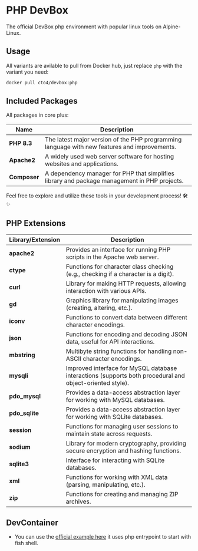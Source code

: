 # PHP DevBox

The official DevBox php environment with popular linux tools on Alpine-Linux.

## Usage

All variants are avilable to pull from Docker hub, just replace `php` with the variant you need:

```bash
docker pull cto4/devbox:php
```

## Included Packages

All packages in core plus:

| **Name**     | **Description**                                                                              |
| ------------ | -------------------------------------------------------------------------------------------- |
| **PHP 8.3**  | The latest major version of the PHP programming language with new features and improvements. |
| **Apache2**  | A widely used web server software for hosting websites and applications.                     |
| **Composer** | A dependency manager for PHP that simplifies library and package management in PHP projects. |

Feel free to explore and utilize these tools in your development process! 🛠️✨

## PHP Extensions

| **Library/Extension** | **Description**                                                                                          |
| --------------------- | -------------------------------------------------------------------------------------------------------- |
| **apache2**           | Provides an interface for running PHP scripts in the Apache web server.                                  |
| **ctype**             | Functions for character class checking (e.g., checking if a character is a digit).                       |
| **curl**              | Library for making HTTP requests, allowing interaction with various APIs.                                |
| **gd**                | Graphics library for manipulating images (creating, altering, etc.).                                     |
| **iconv**             | Functions to convert data between different character encodings.                                         |
| **json**              | Functions for encoding and decoding JSON data, useful for API interactions.                              |
| **mbstring**          | Multibyte string functions for handling non-ASCII character encodings.                                   |
| **mysqli**            | Improved interface for MySQL database interactions (supports both procedural and object-oriented style). |
| **pdo_mysql**         | Provides a data-access abstraction layer for working with MySQL databases.                               |
| **pdo_sqlite**        | Provides a data-access abstraction layer for working with SQLite databases.                              |
| **session**           | Functions for managing user sessions to maintain state across requests.                                  |
| **sodium**            | Library for modern cryptography, providing secure encryption and hashing functions.                      |
| **sqlite3**           | Interface for interacting with SQLite databases.                                                         |
| **xml**               | Functions for working with XML data (parsing, manipulating, etc.).                                       |
| **zip**               | Functions for creating and managing ZIP archives.                                                        |

## DevContainer

- You can use the [official example here](https://github.com/cto4/devbox/blob/main/src/php/.devcontainer.json) it uses php entrypoint to start with fish shell.
